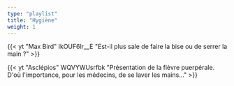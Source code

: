 ```yaml
---
type: "playlist"
title: "Hygiène"
weight: 1
---
```


{{< yt "Max Bird" IkOUF6lr__E "Est-il plus sale de faire la bise ou de serrer la main ?"  >}}

{{< yt "Asclépios" WQVYWUsrfbk "Présentation de la fièvre puerpérale. D'où l'importance, pour les médecins, de se laver les mains..."  >}}